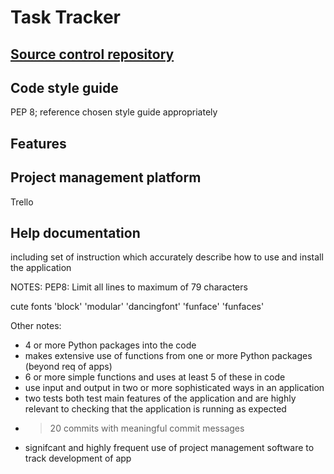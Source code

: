 # Task Tracker

## [Source control repository](https://github.com/Vickyyn/terminal-app)

## Code style guide
PEP 8; reference chosen style guide appropriately 

## Features 


## Project management platform
Trello 

## Help documentation 
including set of instruction which accurately describe how to use and install the application 


NOTES:
PEP8: Limit all lines to maximum of 79 characters

cute fonts 'block' 'modular' 'dancingfont' 'funface' 'funfaces'



Other notes:
- 4 or more Python packages into the code
- makes extensive use of functions from one or more Python packages (beyond req of apps)
- 6 or more simple functions and uses at least 5 of these in code 
- use input and output in two or more sophisticated ways in an application 
- two tests both test main features of the application and are highly relevant to checking that the application is running as expected 
- > 20 commits with meaningful commit messages 
- signifcant and highly frequent use of project management software to track development of app 